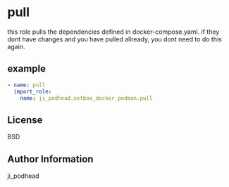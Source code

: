pull
=========

this role pulls the dependencies defined in docker-compose.yaml.
if they dont have changes and you have pulled allready, you dont need to do this again.

example
----------------

```yaml
- name: pull
  import_role:
    name: ji_podhead.netbox_docker_podman.pull
```

License
-------

BSD

Author Information
------------------

ji_podhead